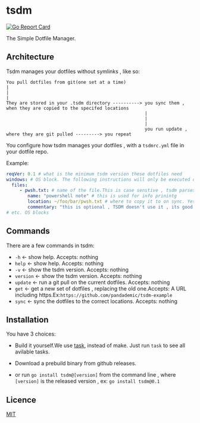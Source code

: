 # tsdm
[![Go Report Card](https://goreportcard.com/badge/github.com/pandademic/tsdm)](https://goreportcard.com/report/github.com/pandademic/tsdm)

The Simple Dotfile Manager. 

## Architecture

Tsdm manages your dotfiles without symlinks , like so:

```
You pull dotfiles from git(one set at a time)
|
|
|
They are stored in your .tsdm directory ----------> you sync them , when they are copied to the specifed locations
                                                    |
                                                    |
                                                    |
                                                    you run update , where they are git pulled ---------> you repeat

```

You configure how tsdm manages your dotfiles , with a `tsdmrc.yml` file in your dotfile repo.

Example:

```yaml
reqVer: 0.1 # what is the minimum tsdm version these dotfiles need
windows: # OS block. The following instructions will only be executed on this OS
  files:
     - pwsh.txt: # name of the file.This is case senstive , tsdm parses the names of the files in dotfile directory , and looks for the data in the rc file 
        name: "powershell note" # this is used for info prinintg
        location: ~/foo/bar/pwsh.txt # where to copy it to on sync. Yes , it supports tilda's
        commentary: "this is optional , TSDM doesn't use it , its good for readability"
# etc. OS blocks

```
## Commands
There are a few commands in tsdm:
- `-h` <- show help. Accepts: nothing
- `help` <- show help. Accepts: nothing
- `-v` <- show the tsdm version. Accepts: nothing
- `version` <- show the tsdm version. Accepts: nothing
- `update` <- run a git pull on the current dotfiles. Accepts: nothing
- `get` <- get a new set of dotfiles , replacing the old one.Accepts: A URL including https.Ex:`https://github.com/pandademic/tsdm-example`
- `sync` <- sync the dotfiles to the correct locations. Accepts: nothing
## Installation
You have 3 choices:
- Build it yourself.We use [task](https://taskfile.dev/), instead of make. Just run `task` to see all avilable tasks.

- Download a prebuild binary from github releases. 

- or run `go install tsdm@[version]` from the command line , where `[version]` is the released version , ex: `go install tsdm@0.1`

## Licence

[MIT](https://github.com/Pandademic/tsdm/blob/main/LICENSE)
